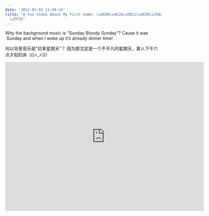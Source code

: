 ```yaml
---
date: '2012-03-03 21:40:24'
title: "A Fun Video About My First Game! \u4E00\u4E2A\u6B22\u4E50\u7684\u89C6\u9891\
  \uFF5E"
---
```


Why the background music is “Sunday Bloody Sunday”? Cause it was  Sunday and when I woke up it’s already dinner time!

何以背景音乐是”坑爹星期天”？ 因为那注定是一个不平凡的星期天，寡人下午六点才起的床  ({(>_<))}

<iframe frameborder="0" height="480" src="http://www.youtube.com/embed/SFjlgDbLkFU?rel=0" width="640"></iframe>


